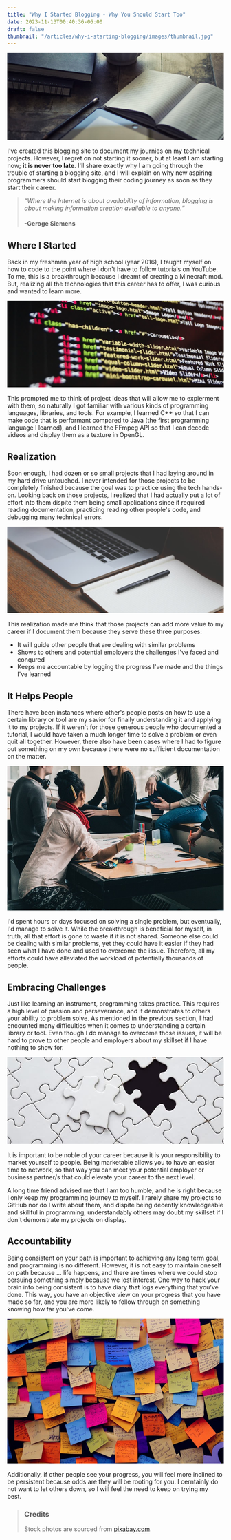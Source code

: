 ```yaml
---
title: "Why I Started Blogging - Why You Should Start Too"
date: 2023-11-13T00:40:36-06:00
draft: false
thumbnail: "/articles/why-i-starting-blogging/images/thumbnail.jpg"
---
```


![Thumbnail](./images/thumbnail.jpg)

I've created this blogging site to document my journies on my technical projects. However, I regret on not starting it sooner, but at least I am starting now; **it is never too late**. I'll share exactly why I am going through the trouble of starting a blogging site, and I will explain on why new aspiring programmers should start blogging their coding journey as soon as they start their career.

> *“Where the Internet is about availability of information, blogging is about making information creation available to anyone.”*
>
> #### -Geroge Siemens

## Where I Started

Back in my freshmen year of high school (year 2016), I taught myself on how to code to the point where I don't have to follow tutorials on YouTube. To me, this is a breakthrough because I dreamt of creating a Minecraft mod. But, realizing all the technologies that this career has to offer, I was curious and wanted to learn more.

![Code](./images/code.jpg)

This prompted me to think of project ideas that will allow me to expierment with them, so naturally I got familiar with various kinds of programming languages, libraries, and tools. For example, I learned C++ so that I can make code that is performant compared to Java (the first programming language I learned), and I learned the FFmpeg API so that I can decode videos and display them as a texture in OpenGL.

## Realization

Soon enough, I had dozen or so small projects that I had laying around in my hard drive untouched. I never intended for those projects to be completely finished because the goal was to practice using the tech hands-on. Looking back on those projects, I realized that I had actually put a lot of effort into them dispite them being small applications since it required reading documentation, practicing reading other people's code, and debugging many technical errors.

![Desk](./images/desk.jpg)

This realization made me think that those projects can add more value to my career if I document them because they serve these three purposes:

* It will guide other people that are dealing with similar problems
* Shows to others and potential employers the challenges I've faced and conqured
* Keeps me accountable by logging the progress I've made and the things I've learned

## It Helps People

There have been instances where other's people posts on how to use a certain library or tool are my savior for finally understanding it and applying it to my projects. If it weren't for those generous people who documented a tutorial, I would have taken a much longer time to solve a problem or even quit all together. However, there also have been cases where I had to figure out something on my own because there were no sufficient documentation on the matter.

![People](./images/people.jpg)

I'd spent hours or days focused on solving a single problem, but eventually, I'd manage to solve it. While the breakthrough is beneficial for myself, in truth, all that effort is gone to waste if it is not shared. Someone else could be dealing with similar problems, yet they could have it easier if they had seen what I have done and used to overcome the issue. Therefore, all my efforts could have alleviated the workload of potentially thousands of people.

## Embracing Challenges

Just like learning an instrument, programming takes practice. This requires a high level of passion and perseverance, and it demonstrates to others your ability to problem solve. As mentioned in the previous section, I had encounted many difficulties when it comes to understanding a certain library or tool. Even though I do manage to overcome those issues, it will be hard to prove to other people and employers about my skillset if I have nothing to show for.

![Puzzle](./images/puzzle.jpg)

It is important to be noble of your career because it is your responsibility to market yourself to people. Being marketable allows you to have an easier time to network, so that way you can meet your potential employer or business partner/s that could elevate your career to the next level.

A long time friend advised me that I am too humble, and he is right because I only keep my programming journey to myself. I rarely share my projects to GitHub nor do I write about them, and dispite being decently knowledgeable and skillful in programming, understandably others may doubt my skillset if I don't demonstrate my projects on display.

## Accountability

Being consistent on your path is important to achieving any long term goal, and programming is no different. However, it is not easy to maintain oneself on path because ... life happens, and there are times where we could stop persuing something simply because we lost interest. One way to hack your brain into being consistent is to have diary that logs everything that you've done. This way, you have an objective view on your progress that you have made so far, and you are more likely to follow through on something knowing how far you've come.

![Notes](./images/notes.jpg)

Additionally, if other people see your progress, you will feel more inclined to be persistent because odds are they will be rooting for you. I cerntainly do not want to let others down, so I will feel the need to keep on trying my best.

> ### Credits
> 
> Stock photos are sourced from [pixabay.com](https://pixabay.com).